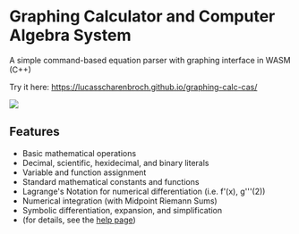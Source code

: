 # Graphing Calculator and Computer Algebra System
A simple command-based equation parser with graphing interface in WASM (C++)

Try it here: https://lucasscharenbroch.github.io/graphing-calc-cas/

<image src="Screenshot.png">
  
## Features
- Basic mathematical operations
- Decimal, scientific, hexidecimal, and binary literals
- Variable and function assignment
- Standard mathematical constants and functions
- Lagrange's Notation for numerical differentiation (i.e. f'(x), g'''(2))
- Numerical integration (with Midpoint Riemann Sums)
- Symbolic differentiation, expansion, and simplification
- (for details, see the [help page](https://lucasscharenbroch.github.io/GraphingCalculator/#help-page))

